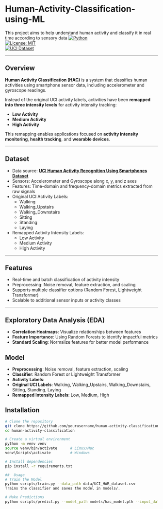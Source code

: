# Human-Activity-Classification-using-ML
This project aims to help understand human activity and classify it in real time according to sensory data
[![Python](https://img.shields.io/badge/python-3.11-blue)](https://www.python.org/)  
[![License: MIT](https://img.shields.io/badge/License-MIT-green)](LICENSE)  
[![UCI Dataset](https://img.shields.io/badge/Dataset-UCI-blueviolet)](https://archive.ics.uci.edu/ml/datasets/human+activity+recognition+using+smartphones)

---

## Overview
**Human Activity Classification (HAC)** is a system that classifies human activities using smartphone sensor data, including accelerometer and gyroscope readings.  

Instead of the original UCI activity labels, activities have been **remapped into three intensity levels** for activity intensity tracking:  

- **Low Activity**  
- **Medium Activity**  
- **High Activity**  

This remapping enables applications focused on **activity intensity monitoring**, **health tracking**, and **wearable devices**.

---

## Dataset
- Data source: **[UCI Human Activity Recognition Using Smartphones Dataset](https://archive.ics.uci.edu/ml/datasets/human+activity+recognition+using+smartphones)**  
- Sensors: Accelerometer and Gyroscope along x, y, and z axes  
- Features: Time-domain and frequency-domain metrics extracted from raw signals  
- Original UCI Activity Labels:  
  - Walking  
  - Walking_Upstairs  
  - Walking_Downstairs  
  - Sitting  
  - Standing  
  - Laying  
- Remapped Activity Intensity Labels:  
  - Low Activity  
  - Medium Activity  
  - High Activity  

---

## Features
- Real-time and batch classification of activity intensity  
- Preprocessing: Noise removal, feature extraction, and scaling  
- Supports multiple classifier options (Random Forest, Lightweight Transformer)  
- Scalable to additional sensor inputs or activity classes  

---
## Exploratory Data Analysis (EDA)
- **Correlation Heatmaps**: Visualize relationships between features
- **Feature Importance**: Using Random Forests to identify impactful metrics
- **Standard Scaling**: Normalize features for better model performance

## Model
- **Preprocessing**: Noise removal, feature extraction, scaling
- **Classifier**: Random Forest or Lightweight Transformer
- **Activity Labels**:
- **Original UCI Labels**: Walking, Walking_Upstairs, Walking_Downstairs, Sitting, Standing, Laying
- **Remapped Intensity Labels**: Low, Medium, High

## Installation
```bash
# Clone the repository
git clone https://github.com/yourusername/human-activity-classification.git
cd human-activity-classification

# Create a virtual environment
python -m venv venv
source venv/bin/activate      # Linux/Mac
venv\Scripts\activate         # Windows

# Install dependencies
pip install -r requirements.txt

##  Usage
# Train the Model
python scripts/train.py --data_path data/UCI_HAR_dataset.csv
Trains the classifier and saves the model in models/.

# Make Predictions
python scripts/predict.py --model_path models/hac_model.pth --input_data data/test_data.csv


